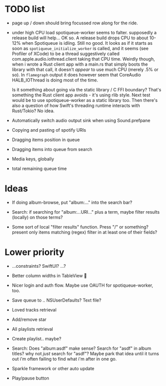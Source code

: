 # TODO list

* page up / down should bring focussed row along for the ride.

* under high CPU load spotiqueue-worker seems to falter.  supposedly a
  release build will help... OK so. A release build drops CPU to about
  10-12% when Spotiqueue is idling.  Still no good.  It looks as if it
  starts as soon as `spotiqueue_initialize_worker` is called, and it
  seems (see Profiler of XCode) to be a thread suggestively called
  com.apple.audio.iothread.client taking that CPU time.  Weirdly
  though, when i wrote a Rust client app with a main.rs that simply
  boots the library with that call, it doesn't _appear_ to use much
  CPU (merely .5% or so).  In `flamegraph` output it does however seem
  that CoreAudio HALB_IOThread is doing most of the time.

  Is it something about going via the static library / C FFI boundary?
  That's something the Rust client app avoids - it's using rlib
  style.  Next test would be to use spotiqueue-worker as a static
  library too.  Then there's also a question of how Swift's threading
  runtime interacts with Rust/Tokio?  No idea.

* Automatically switch audio output sink when using Sound.prefpane

* Copying and pasting of spotify URIs
* Dragging items position in queue
* Dragging items into queue from search

* Media keys, globally

* total remaining queue time

# Ideas

* If doing album-browse, put "album:..." into the search bar?

* Search: if searching for "album:...URI..." plus a term, maybe filter results (locally) on those terms?

* Some sort of local "filter results" function.  Press "/" or something?
  present only items matching (regex) filter in at least one of their fields?


# Lower priority

* ...constraints? SwiftUI? ...?
* Better column widths in TableView 🙁

* Nicer login and auth flow.  Maybe use OAUTH for spotiqueue-worker, too.
* Save queue to .. NSUserDefaults? Text file?

* Loved tracks retrieval
* Add/remove star

* All playlists retrieval
* Create playlist.. maybe?

* Search: Does "album:asdf" make sense? Search for "asdf" in album titles?  why not _just_ search for "asdf"?  Maybe park that idea until it turns out i'm often failing to find what i'm after in one go.

* Sparkle framework or other auto update

* Play/pause button
